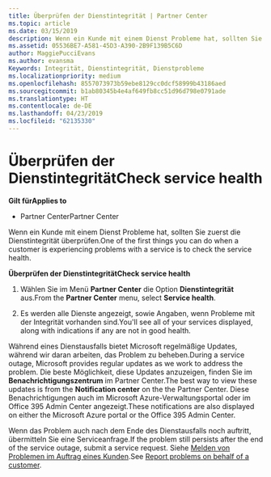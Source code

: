 ```yaml
---
title: Überprüfen der Dienstintegrität | Partner Center
ms.topic: article
ms.date: 03/15/2019
description: Wenn ein Kunde mit einem Dienst Probleme hat, sollten Sie zuerst die Dienstintegrität überprüfen.
ms.assetid: 05536BE7-A581-45D3-A390-2B9F139B5C6D
author: MaggiePucciEvans
ms.author: evansma
Keywords: Integrität, Dienstintegrität, Dienstprobleme
ms.localizationpriority: medium
ms.openlocfilehash: 8557073973b59ebe8129cc0dcf58999b43186aed
ms.sourcegitcommit: b1ab80345b4e4af649fb8cc51d96d798e0791ade
ms.translationtype: HT
ms.contentlocale: de-DE
ms.lasthandoff: 04/23/2019
ms.locfileid: "62135330"
---
```

# <a name="check-service-health"></a><span data-ttu-id="be2d4-104">Überprüfen der Dienstintegrität</span><span class="sxs-lookup"><span data-stu-id="be2d4-104">Check service health</span></span>

<span data-ttu-id="be2d4-105">**Gilt für**</span><span class="sxs-lookup"><span data-stu-id="be2d4-105">**Applies to**</span></span>

-  <span data-ttu-id="be2d4-106">Partner Center</span><span class="sxs-lookup"><span data-stu-id="be2d4-106">Partner Center</span></span>

<span data-ttu-id="be2d4-107">Wenn ein Kunde mit einem Dienst Probleme hat, sollten Sie zuerst die Dienstintegrität überprüfen.</span><span class="sxs-lookup"><span data-stu-id="be2d4-107">One of the first things you can do when a customer is experiencing problems with a service is to check the service health.</span></span>

<span data-ttu-id="be2d4-108">**Überprüfen der Dienstintegrität**</span><span class="sxs-lookup"><span data-stu-id="be2d4-108">**Check service health**</span></span>

1.  <span data-ttu-id="be2d4-109">Wählen Sie im Menü **Partner Center** die Option **Dienstintegrität** aus.</span><span class="sxs-lookup"><span data-stu-id="be2d4-109">From the **Partner Center** menu, select **Service health**.</span></span> 

2.  <span data-ttu-id="be2d4-110">Es werden alle Dienste angezeigt, sowie Angaben, wenn Probleme mit der Integrität vorhanden sind.</span><span class="sxs-lookup"><span data-stu-id="be2d4-110">You'll see all of your services displayed, along with indications if any are not in good health.</span></span> 

<span data-ttu-id="be2d4-111">Während eines Dienstausfalls bietet Microsoft regelmäßige Updates, während wir daran arbeiten, das Problem zu beheben.</span><span class="sxs-lookup"><span data-stu-id="be2d4-111">During a service outage, Microsoft provides regular updates as we work to address the problem.</span></span> <span data-ttu-id="be2d4-112">Die beste Möglichkeit, diese Updates anzuzeigen, finden Sie im **Benachrichtigungszentrum** im Partner Center.</span><span class="sxs-lookup"><span data-stu-id="be2d4-112">The best way to view these updates is from the **Notification center** on the the Partner Center.</span></span> <span data-ttu-id="be2d4-113">Diese Benachrichtigungen auch im Microsoft Azure-Verwaltungsportal oder im Office 395 Admin Center angezeigt.</span><span class="sxs-lookup"><span data-stu-id="be2d4-113">These notifications are also displayed on either the Microsoft Azure portal or the Office 395 Admin Center.</span></span>

<span data-ttu-id="be2d4-114">Wenn das Problem auch nach dem Ende des Dienstausfalls noch auftritt, übermitteln Sie eine Serviceanfrage.</span><span class="sxs-lookup"><span data-stu-id="be2d4-114">If the problem still persists after the end of the service outage, submit a service request.</span></span> <span data-ttu-id="be2d4-115">Siehe [Melden von Problemen im Auftrag eines Kunden](report-problems-on-behalf-of-a-customer.md).</span><span class="sxs-lookup"><span data-stu-id="be2d4-115">See [Report problems on behalf of a customer](report-problems-on-behalf-of-a-customer.md).</span></span>

 

 




